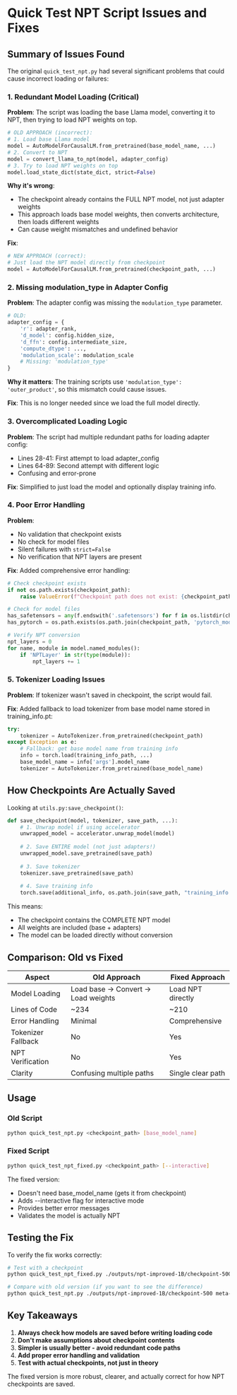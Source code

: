 # Quick Test NPT Script Issues and Fixes

## Summary of Issues Found

The original `quick_test_npt.py` had several significant problems that could cause incorrect loading or failures:

### 1. **Redundant Model Loading (Critical)**

**Problem**: The script was loading the base Llama model, converting it to NPT, then trying to load NPT weights on top.

```python
# OLD APPROACH (incorrect):
# 1. Load base Llama model
model = AutoModelForCausalLM.from_pretrained(base_model_name, ...)
# 2. Convert to NPT
model = convert_llama_to_npt(model, adapter_config)
# 3. Try to load NPT weights on top
model.load_state_dict(state_dict, strict=False)
```

**Why it's wrong**: 
- The checkpoint already contains the FULL NPT model, not just adapter weights
- This approach loads base model weights, then converts architecture, then loads different weights
- Can cause weight mismatches and undefined behavior

**Fix**:
```python
# NEW APPROACH (correct):
# Just load the NPT model directly from checkpoint
model = AutoModelForCausalLM.from_pretrained(checkpoint_path, ...)
```

### 2. **Missing modulation_type in Adapter Config**

**Problem**: The adapter config was missing the `modulation_type` parameter.

```python
# OLD:
adapter_config = {
    'r': adapter_rank,
    'd_model': config.hidden_size,
    'd_ffn': config.intermediate_size,
    'compute_dtype': ...,
    'modulation_scale': modulation_scale
    # Missing: 'modulation_type'
}
```

**Why it matters**: The training scripts use `'modulation_type': 'outer_product'`, so this mismatch could cause issues.

**Fix**: This is no longer needed since we load the full model directly.

### 3. **Overcomplicated Loading Logic**

**Problem**: The script had multiple redundant paths for loading adapter config:
- Lines 28-41: First attempt to load adapter_config
- Lines 64-89: Second attempt with different logic
- Confusing and error-prone

**Fix**: Simplified to just load the model and optionally display training info.

### 4. **Poor Error Handling**

**Problem**: 
- No validation that checkpoint exists
- No check for model files
- Silent failures with `strict=False`
- No verification that NPT layers are present

**Fix**: Added comprehensive error handling:
```python
# Check checkpoint exists
if not os.path.exists(checkpoint_path):
    raise ValueError(f"Checkpoint path does not exist: {checkpoint_path}")

# Check for model files
has_safetensors = any(f.endswith('.safetensors') for f in os.listdir(checkpoint_path))
has_pytorch = os.path.exists(os.path.join(checkpoint_path, 'pytorch_model.bin'))

# Verify NPT conversion
npt_layers = 0
for name, module in model.named_modules():
    if 'NPTLayer' in str(type(module)):
        npt_layers += 1
```

### 5. **Tokenizer Loading Issues**

**Problem**: If tokenizer wasn't saved in checkpoint, the script would fail.

**Fix**: Added fallback to load tokenizer from base model name stored in training_info.pt:
```python
try:
    tokenizer = AutoTokenizer.from_pretrained(checkpoint_path)
except Exception as e:
    # Fallback: get base model name from training info
    info = torch.load(training_info_path, ...)
    base_model_name = info['args'].model_name
    tokenizer = AutoTokenizer.from_pretrained(base_model_name)
```

## How Checkpoints Are Actually Saved

Looking at `utils.py:save_checkpoint()`:

```python
def save_checkpoint(model, tokenizer, save_path, ...):
    # 1. Unwrap model if using accelerator
    unwrapped_model = accelerator.unwrap_model(model)
    
    # 2. Save ENTIRE model (not just adapters!)
    unwrapped_model.save_pretrained(save_path)
    
    # 3. Save tokenizer
    tokenizer.save_pretrained(save_path)
    
    # 4. Save training info
    torch.save(additional_info, os.path.join(save_path, "training_info.pt"))
```

This means:
- The checkpoint contains the COMPLETE NPT model
- All weights are included (base + adapters)
- The model can be loaded directly without conversion

## Comparison: Old vs Fixed

| Aspect | Old Approach | Fixed Approach |
|--------|--------------|----------------|
| Model Loading | Load base → Convert → Load weights | Load NPT directly |
| Lines of Code | ~234 | ~210 |
| Error Handling | Minimal | Comprehensive |
| Tokenizer Fallback | No | Yes |
| NPT Verification | No | Yes |
| Clarity | Confusing multiple paths | Single clear path |

## Usage

### Old Script
```bash
python quick_test_npt.py <checkpoint_path> [base_model_name]
```

### Fixed Script
```bash
python quick_test_npt_fixed.py <checkpoint_path> [--interactive]
```

The fixed version:
- Doesn't need base_model_name (gets it from checkpoint)
- Adds --interactive flag for interactive mode
- Provides better error messages
- Validates the model is actually NPT

## Testing the Fix

To verify the fix works correctly:

```bash
# Test with a checkpoint
python quick_test_npt_fixed.py ./outputs/npt-improved-1B/checkpoint-500

# Compare with old version (if you want to see the difference)
python quick_test_npt.py ./outputs/npt-improved-1B/checkpoint-500 meta-llama/Llama-3.2-1B
```

## Key Takeaways

1. **Always check how models are saved before writing loading code**
2. **Don't make assumptions about checkpoint contents**
3. **Simpler is usually better - avoid redundant code paths**
4. **Add proper error handling and validation**
5. **Test with actual checkpoints, not just in theory**

The fixed version is more robust, clearer, and actually correct for how NPT checkpoints are saved.
